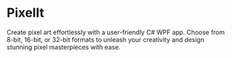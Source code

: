 # PixelIt
Create pixel art effortlessly with a user-friendly C# WPF app. Choose from 8-bit, 16-bit, or 32-bit formats to unleash your creativity and design stunning pixel masterpieces with ease.
